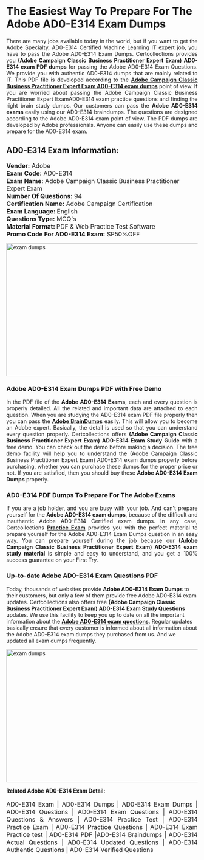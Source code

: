 <h1>The Easiest Way To Prepare For The Adobe AD0-E314 Exam Dumps</h1> <p style="text-align:justify">There are many jobs available today in the world, but if you want to get the Adobe Specialty, AD0-E314 Certified Machine Learning IT expert job, you have to pass the Adobe AD0-E314 Exam Dumps. Certcollections provides you <strong>(Adobe Campaign Classic Business Practitioner Expert Exam) AD0-E314 exam PDF dumps</strong> for passing the Adobe AD0-E314 Exam Questions. We provide you with authentic AD0-E314 dumps that are mainly related to IT. This PDF file is developed according to the <a href="https://www.certsofficial.com/adobe/ad0-e314-questions"><strong>Adobe Campaign Classic Business Practitioner Expert Exam AD0-E314 exam dumps</strong></a> point of view. If you are worried about passing the Adobe Campaign Classic Business Practitioner Expert ExamAD0-E314 exam practice questions and finding the right brain study dumps. Our customers can pass the <strong>Adobe AD0-E314 exams </strong>easily using our AD0-E314 braindumps. The questions are designed according to the Adobe AD0-E314 exam point of view. The PDF dumps are developed by Adobe professionals. Anyone can easily use these dumps and prepare for the AD0-E314 exam.</p> <h2><strong>AD0-E314 Exam Information:</strong></h2> <p><span style="font-size:16px"><strong>Vender:</strong> Adobe<br /> <strong>Exam Code:</strong> AD0-E314<br /> <strong>Exam Name:</strong> Adobe Campaign Classic Business Practitioner Expert Exam<br /> <strong>Number Of Questions:</strong> 94<br /> <strong>Certification Name:</strong> Adobe Campaign Certification<br /> <strong>Exam Language: </strong>English<br /> <strong>Questions Type:</strong> MCQ`s<br /> <strong>Material Format: </strong>PDF & Web Practice Test Software<br /> <strong>Promo Code For AD0-E314 Exam:</strong> SP50%OFF</span></p> <p><a href="https://www.certsofficial.com/adobe/ad0-e314-questions" rel="no-follow"><img alt="exam dumps" src="https://www.certcollections.com/uploads/content/certsofficial.jpg" style="height:350px; width:750px" /></a></p> <h3><strong>Adobe AD0-E314 Exam Dumps PDF with Free Demo</strong></h3> <p style="text-align:justify">In the PDF file of the <strong>Adobe AD0-E314 Exams</strong>, each and every question is properly detailed. All the related and important data are attached to each question. When you are studying the AD0-E314 exam PDF file properly then you can pass the <a href="https://www.certsofficial.com/adobe-dumps"><strong>Adobe BrainDumps</strong></a> easily. This will allow you to become an Adobe expert. Basically, the detail is used so that you can understand every question properly. Certcollections offers <strong>(Adobe Campaign Classic Business Practitioner Expert Exam) AD0-E314 Exam Study Guide</strong> with a free demo. You can check out the demo before making a decision. The free demo facility will help you to understand the (Adobe Campaign Classic Business Practitioner Expert Exam) AD0-E314 exam dumps properly before purchasing, whether you can purchase these dumps for the proper price or not. If you are satisfied, then you should buy these <strong>Adobe AD0-E314 Exam Dumps</strong> properly.</p> <h3><strong>AD0-E314 PDF Dumps To Prepare For The Adobe Exams</strong></h3> <p style="text-align:justify">If you are a job holder, and you are busy with your job. And can't prepare yourself for the <strong>Adobe AD0-E314 exam dumps</strong>, because of the difficult and inauthentic Adobe AD0-E314 Certified exam dumps. In any case, Certcollections <strong><a href="https://www.certsofficial.com/">Practice Exam</a></strong> provides you with the perfect material to prepare yourself for the Adobe AD0-E314 Exam Dumps question in an easy way. You can prepare yourself during the job because our <strong>(Adobe Campaign Classic Business Practitioner Expert Exam) AD0-E314 exam study material</strong> is simple and easy to understand, and you get a 100% success guarantee on your First Try.</p> <h3><strong>Up-to-date Adobe AD0-E314 Exam Questions PDF</strong></h3> <p>Today, thousands of websites provide <strong>Adobe AD0-E314 Exam Dumps</strong> to their customers, but only a few of them provide free Adobe AD0-E314 exam updates. Certcollections also offers free <strong>(Adobe Campaign Classic Business Practitioner Expert Exam) AD0-E314 Exam Study Questions</strong> updates. We use this facility to keep you up to date on all the important information about the <a href="https://www.certsofficial.com/adobe/ad0-e314-questions"><strong>Adobe AD0-E314 exam questions</strong></a>. Regular updates basically ensure that every customer is informed about all information about the Adobe AD0-E314 exam dumps they purchased from us. And we updated all exam dumps frequently.</p> <p><a href="https://www.certsofficial.com/adobe/ad0-e314-questions"><img alt="exam dumps " src="https://www.certcollections.com/uploads/content/certsofficial2.jpg" style="height:350px; width:750px" /></a></p> <p style="text-align:justify"><span style="font-size:14px"><strong>Related Adobe AD0-E314 Exam Detail:</strong></span><br /> <br /> <span style="font-size:16px">AD0-E314 Exam | AD0-E314 Dumps | AD0-E314 Exam Dumps | AD0-E314 Questions | AD0-E314 Exam Questions | AD0-E314 Questions & Answers | AD0-E314 Practice Test | AD0-E314 Practice Exam | AD0-E314 Practice Questions | AD0-E314 Exam Practice test | AD0-E314 PDF |AD0-E314 Braindumps | AD0-E314 Actual Questions | AD0-E314 Updated Questions | AD0-E314 Authentic Questions | AD0-E314 Verified Questions</span></p>
